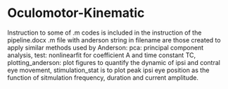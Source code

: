 # Oculomotor-Kinematic
Instruction to some of .m codes is included in the instruction of the pipeline.docx
.m file with anderson string in filename are those created to apply similar methods used by Anderson: pca: principal component analysis, test: nonlinearfit for coefficient A and time constant TC, plotting_anderson: plot figures to quantify the dynamic of ipsi and contral eye movement, stimulation_stat is to plot peak ipsi eye position as the function of sitmulation frequency, duration and current amplitude.
